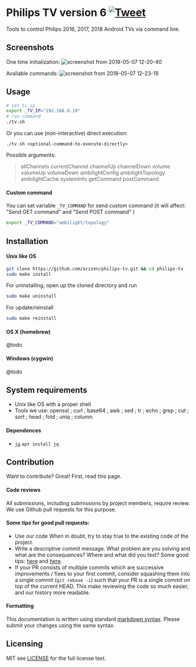 # Philips TV version 6 [![Tweet](https://img.shields.io/twitter/url/http/shields.io.svg?style=social)](https://twitter.com/intent/tweet?text=Simple%20and%20efficient%20way%20to%20access%20Philips%20TV%20via%20command%20line&url=https://github.com/arzzen/philips-tv&via=arzzen&hashtags=philipstv,philips,stats,tool,developers,rpi,rasppbery)

Tools to control Philips 2016, 2017, 2018 Android TVs via command line.

## Screenshots

One time initialization:
![screenshot from 2018-05-07 12-20-40](https://user-images.githubusercontent.com/6382002/39697398-1c09ab34-51f1-11e8-915a-7bad2f26ec28.png)

Available commands:
![screenshot from 2018-05-07 12-23-19](https://user-images.githubusercontent.com/6382002/39697521-770c3006-51f1-11e8-8ebb-6ac763ec2221.png)

## Usage

```bash
# set tv ip
export _TV_IP="192.168.0.19"
# run command
./tv.sh 
```

Or you can use (non-interactive) direct execution:

`./tv.sh <optional-command-to-execute-directly>`

Possible arguments: 
> allChannels currentChannel channelUp channelDown volume volumeUp volumeDown ambilightConfig ambilightTopology ambilightCache systemInfo getCommand postCommand

#### Custom command

You can set variable `_TV_COMMAND` for send custom command (it will affect: "Send GET command" and "Send POST command" )

```bash
export _TV_COMMAND="ambilight/topology"
```

## Installation

#### Unix like OS

```bash
git clone https://github.com/arzzen/philips-tv.git && cd philips-tv
sudo make install
```

For uninstalling, open up the cloned directory and run

```bash
sudo make uninstall
```

For update/reinstall

```bash
sudo make reinstall
```

#### OS X (homebrew)

@todo

#### Windows (cygwin)

@todo

## System requirements

* Unix like OS with a proper shell
* Tools we use: openssl ; curl ; base64 ; awk ; sed ; tr ; echo ; grep ; cut ; sort ; head ; fold ; uniq ; column.

#### Dependences

* [`jq`](https://github.com/stedolan/jq) `apt install jq`


## Contribution 

Want to contribute? Great! First, read this page.

#### Code reviews
All submissions, including submissions by project members, require review. 
We use Github pull requests for this purpose.

#### Some tips for good pull requests:
* Use our code
  When in doubt, try to stay true to the existing code of the project.
* Write a descriptive commit message. What problem are you solving and what
  are the consequences? Where and what did you test? Some good tips:
  [here](http://robots.thoughtbot.com/5-useful-tips-for-a-better-commit-message)
  and [here](https://www.kernel.org/doc/Documentation/SubmittingPatches).
* If your PR consists of multiple commits which are successive improvements /
  fixes to your first commit, consider squashing them into a single commit
  (`git rebase -i`) such that your PR is a single commit on top of the current
  HEAD. This make reviewing the code so much easier, and our history more
  readable.

#### Formatting

This documentation is written using standard [markdown syntax](https://help.github.com/articles/markdown-basics/). Please submit your changes using the same syntax.

## Licensing
MIT see [LICENSE][] for the full license text.

   [read this page]: http://github.com/arzzen/philips-tv/blob/master/docs/CONTRIBUTING.md
   [landing page]: http://arzzen.github.io/philips-tv
   [LICENSE]: https://github.com/arzzen/philips-tv/blob/master/LICENSE
